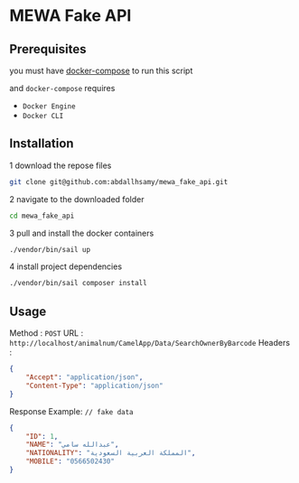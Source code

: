 #  MEWA Fake API


## Prerequisites
you must have [docker-compose](https://docs.docker.com/compose/install/) to run this script

and `docker-compose` requires
- `Docker Engine`
- `Docker CLI`



## Installation

1 download the repose files
```bash
git clone git@github.com:abdallhsamy/mewa_fake_api.git
```
2 navigate to the downloaded folder
```bash
cd mewa_fake_api
```


3 pull and install the docker containers

```bash
./vendor/bin/sail up
```

4 install project dependencies
```bash
./vendor/bin/sail composer install
```

## Usage

Method : `POST`
URL : `http://localhost/animalnum/CamelApp/Data/SearchOwnerByBarcode`
Headers :
```json
{
    "Accept": "application/json",
    "Content-Type": "application/json"
}
```

Response Example: `// fake data`
```json
{
    "ID": 1,
    "NAME": "عبدالله سامي",
    "NATIONALITY": "المملكة العربية السعودية", 
    "MOBILE": "0566502430"
}
```
